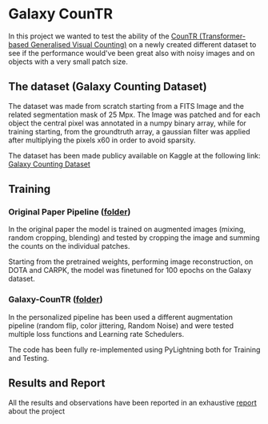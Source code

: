 # Galaxy CounTR
In this project we wanted to test the ability of the [CounTR (Transformer-based Generalised Visual Counting)](https://github.com/Verg-Avesta/CounTR) on a newly created different dataset to see if the performance would've been great also with noisy images and on objects with a very small patch size.

## The dataset (Galaxy Counting Dataset)

The dataset was made from scratch starting from a FITS Image and the related segmentation mask of 25 Mpx.
The Image was patched and for each object the central pixel was annotated in a numpy binary array, while for training starting, from the groundtruth array, a gaussian filter was applied after multiplying the pixels x60 in order to avoid sparsity.

The dataset has been made publicy available on Kaggle at the following link: [Galaxy Counting Dataset](https://www.kaggle.com/datasets/santurini/fits-images-for-object-counting-and-detection)

## Training

### Original Paper Pipeline ([folder](code/paper/README.md))

In the original paper the model is trained on augmented images (mixing, random cropping, blending) and tested by cropping the image and summing the counts on the individual patches. 

Starting from the pretrained weights, performing image reconstruction, on DOTA and CARPK, the model was finetuned for 100 epochs on the Galaxy dataset.

### Galaxy-CounTR ([folder](code/Galaxy-CounTR/README.md))

In the personalized pipeline has been used a different augmentation pipeline (random flip, color jittering, Random Noise) and were tested multiple loss functions and Learning rate Schedulers.

The code has been fully re-implemented using PyLightning both for Training and Testing.

## Results and Report

All the results and observations have been reported in an exhaustive [report](Galaxy_CounTR.pdf) about the project 

